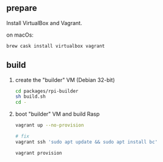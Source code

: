 ## prepare

Install VirtualBox and Vagrant.

on macOs:

```sh
brew cask install virtualbox vagrant
```

## build

1. create the "builder" VM (Debian 32-bit)

   ```sh
   cd packages/rpi-builder
   sh build.sh
   cd -
   ```

2. boot "builder" VM and build Rasp

   ```sh
   vagrant up --no-provision

   # fix
   vagrant ssh 'sudo apt update && sudo apt install bc'

   vagrant provision
   ```
